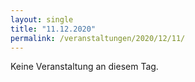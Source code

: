 ```yaml
---
layout: single
title: "11.12.2020"
permalink: /veranstaltungen/2020/12/11/
---
```


Keine Veranstaltung an diesem Tag.
